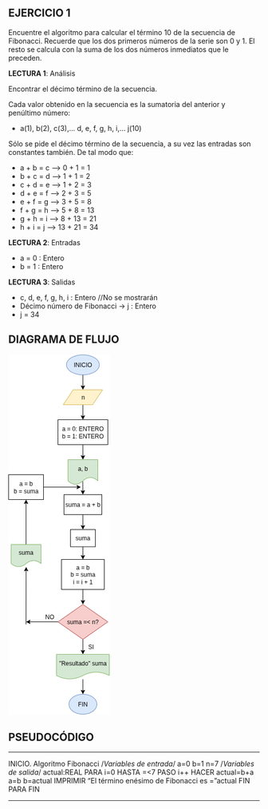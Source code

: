 ## EJERCICIO 1

Encuentre el algoritmo para calcular el término 10 de la secuencia de Fibonacci. Recuerde que los dos primeros números de la serie son 0 y 1. El resto se calcula con la suma de los dos números inmediatos que le preceden.

**LECTURA 1**: Análisis

Encontrar el décimo término de la secuencia.

Cada valor obtenido en la secuencia es la sumatoria del anterior y penúltimo número:
* a(1), b(2), c(3),... d, e, f, g, h, i,... j(10)

Sólo se pide el décimo término de la secuencia, a su vez las entradas son constantes también.
De tal modo que:
* a + b = c   —> 0 + 1 = 1
* b + c = d  —> 1 + 1 = 2
* c + d = e  —> 1 + 2 = 3
* d + e = f  —> 2 + 3 = 5
* e + f = g  —> 3 + 5 = 8
* f + g = h  —> 5 + 8 = 13
* g + h = i   —> 8 + 13 = 21
* h + i = j  —> 13 + 21 = 34

**LECTURA 2**: Entradas

* a = 0 : Entero
* b = 1 : Entero

**LECTURA 3**: Salidas

* c, d, e, f, g, h, i : Entero  //No se mostrarán
* Décimo número de Fibonacci -> j : Entero
* j = 34

## DIAGRAMA DE FLUJO

![DIAGRAMA DEL EJERCICIO 1](/ejercicio1/EJERCICIO1-PRACTICA5-FP-2026-1.drawio.png)

## PSEUDOCÓDIGO

---

INICIO.      Algoritmo Fibonacci 
  /*Variables de entrada*/
  a=0
  b=1
  n=7
  /*Variables de salida*/
  actual:REAL
  PARA i=0      HASTA  =<7    PASO i++  HACER
    actual=b+a
    a=b
    b=actual 
    IMPRIMIR “El término enésimo de Fibonacci es =”actual 
  FIN PARA 
FIN

---
